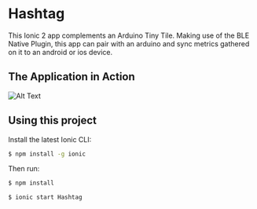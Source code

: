 Hashtag
=====================

This Ionic 2 app complements an Arduino Tiny Tile. Making use of the BLE Native Plugin, this app can pair with an arduino and sync metrics gathered on it to an android or ios device. 

## The Application in Action
![Alt Text](https://media.giphy.com/media/l2QE3A3DGrs7r9MWI/giphy.gif)


## Using this project

Install the latest Ionic CLI:

```bash
$ npm install -g ionic
```

Then run:

```bash
$ npm install 
```
```bash
$ ionic start Hashtag
```


